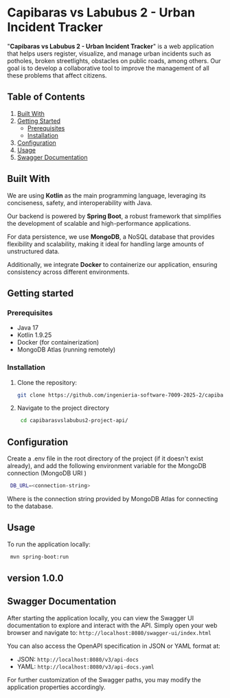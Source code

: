 # Capibaras vs Labubus 2 - Urban Incident Tracker

"**Capibaras vs Labubus 2 - Urban Incident Tracker**" is a web application that helps users register, visualize, and manage urban incidents such as potholes, broken streetlights, obstacles on public roads, among others. Our goal is to develop a collaborative tool to improve the management of all these problems that affect citizens.

## Table of Contents

1. [Built With](#built-with)
2. [Getting Started](#getting-started)
   - [Prerequisites](#prerequisites)
   - [Installation](#installation)
3. [Configuration](#configuration)
4. [Usage](#usage)
5. [Swagger Documentation](#swagger-documentation)

## **Built With**

We are using **Kotlin** as the main programming language, leveraging its conciseness, safety, and interoperability with Java.

Our backend is powered by **Spring Boot**, a robust framework that simplifies the development of scalable and high-performance applications.

For data persistence, we use **MongoDB**, a NoSQL database that provides flexibility and scalability, making it ideal for handling large amounts of unstructured data.

Additionally, we integrate **Docker** to containerize our application, ensuring consistency across different environments.

## Getting started

### Prerequisites

- Java 17
- Kotlin 1.9.25
- Docker (for containerization)
- MongoDB Atlas (running remotely)

### Installation

1. Clone the repository:

   ```bash
   git clone https://github.com/ingenieria-software-7009-2025-2/capibarasvslabubus2-project-api.git
   ```

2. Navigate to the project directory

   ```bash
    cd capibarasvslabubus2-project-api/
   ```

## Configuration

Create a .env file in the root directory of the project (if it doesn't exist already), and add the following environment variable for the MongoDB connection (MongoDB URI )

```bash
 DB_URL=<connection-string>
```

Where <connection-string> is the connection string provided by MongoDB Atlas for connecting to the database.

## Usage

To run the application locally:

```bash
 mvn spring-boot:run
```
## version 1.0.0

## Swagger Documentation

After starting the application locally, you can view the Swagger UI documentation to explore and interact with the API. Simply open your web browser and navigate to: `http://localhost:8080/swagger-ui/index.html`

You can also access the OpenAPI specification in JSON or YAML format at:

- JSON: `http://localhost:8080/v3/api-docs`
- YAML: `http://localhost:8080/v3/api-docs.yaml`

For further customization of the Swagger paths, you may modify the application properties accordingly.

